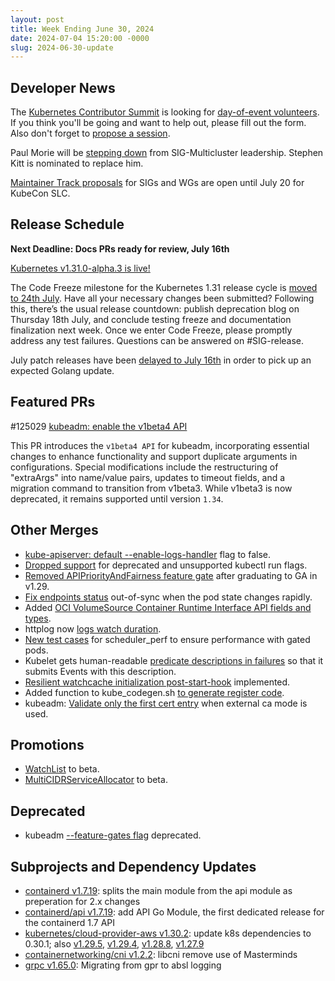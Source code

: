 ```yaml
---
layout: post
title: Week Ending June 30, 2024
date: 2024-07-04 15:20:00 -0000
slug: 2024-06-30-update
---
```


## Developer News

The [Kubernetes Contributor Summit](https://www.kubernetes.dev/events/2024/kcsna/) is looking for [day-of-event volunteers](https://forms.gle/YAFo8qJn4P3g7WQQ9).  If you think you'll be going and want to help out, please fill out the form.  Also don't forget to [propose a session](https://docs.google.com/forms/d/e/1FAIpQLSfqdvHnS4HVZQXdBmZHClgUbAodxEGH18t365qqdgtn0hhx-Q/viewform).

Paul Morie will be [stepping down](https://groups.google.com/a/kubernetes.io/g/dev/c/HRjOyF02hyA) from SIG-Multicluster leadership.  Stephen Kitt is nominated to replace him.

[Maintainer Track proposals](https://events.linuxfoundation.org/kubecon-cloudnativecon-north-america/program/project-opportunities/) for SIGs and WGs are open until July 20 for KubeCon SLC.

## Release Schedule

**Next Deadline: Docs PRs ready for review, July 16th**

[Kubernetes v1.31.0-alpha.3 is live!](https://groups.google.com/a/kubernetes.io/g/dev/c/vo1HBqnD3lQ/m/cEQPrZ0JAQAJ)

The Code Freeze milestone for the Kubernetes 1.31 release cycle is [moved to 24th July](https://groups.google.com/a/kubernetes.io/g/dev/c/m_p2IsuDm-Q/m/lqTPs6i2AAAJ). Have all your necessary changes been submitted? Following this, there’s the usual release countdown: publish deprecation blog on Thursday 18th July, and conclude testing freeze and documentation finalization next week. Once we enter Code Freeze, please promptly address any test failures. Questions can be answered on #SIG-release.

July patch releases have been [delayed to July 16th](https://groups.google.com/a/kubernetes.io/g/dev/c/MA8TtQL3O7A) in order to pick up an expected Golang update.

## Featured PRs

#125029 [kubeadm: enable the v1beta4 API](https://github.com/kubernetes/kubernetes/pull/125029)

This PR introduces the `v1beta4 API` for kubeadm, incorporating essential changes to enhance functionality and support duplicate arguments in configurations. Special modifications include the restructuring of "extraArgs" into name/value pairs, updates to timeout fields, and a migration command to transition from v1beta3. While v1beta3 is now deprecated, it remains supported until version `1.34`.

## Other Merges

* [kube-apiserver: default --enable-logs-handler](https://github.com/kubernetes/kubernetes/pull/125787) flag to false.
* [Dropped support](https://github.com/kubernetes/kubernetes/pull/125842) for deprecated and unsupported kubectl run flags.
* [Removed APIPriorityAndFairness feature gate](https://github.com/kubernetes/kubernetes/pull/125846) after graduating to GA in v1.29.
* [Fix endpoints status](https://github.com/kubernetes/kubernetes/pull/125675) out-of-sync when the pod state changes rapidly.
* Added [OCI VolumeSource Container Runtime Interface API fields and types](https://github.com/kubernetes/kubernetes/pull/125659).
* httplog now [logs watch duration](https://github.com/kubernetes/kubernetes/pull/125626).
* [New test cases](https://github.com/kubernetes/kubernetes/pull/125550) for scheduler_perf to ensure performance with gated pods.
* Kubelet gets human-readable [predicate descriptions in failures](https://github.com/kubernetes/kubernetes/pull/125498) so that it submits Events with this description.
* [Resilient watchcache initialization post-start-hook](https://github.com/kubernetes/kubernetes/pull/125483) implemented.
* Added function to kube_codegen.sh [to generate register code](https://github.com/kubernetes/kubernetes/pull/124946).
* kubeadm: [Validate only the first cert entry](https://github.com/kubernetes/kubernetes/pull/123102) when external ca mode is used.

## Promotions

* [WatchList](https://github.com/kubernetes/kubernetes/pull/125591) to beta.
* [MultiCIDRServiceAllocator](https://github.com/kubernetes/kubernetes/pull/125021) to beta.

## Deprecated

* kubeadm [--feature-gates flag](https://github.com/kubernetes/kubernetes/pull/125797) deprecated.

## Subprojects and Dependency Updates

* [containerd v1.7.19](https://github.com/containerd/containerd/releases/tag/v1.7.19): splits the main module from the api module as preperation for 2.x changes
* [containerd/api v1.7.19](https://github.com/containerd/containerd/releases/tag/api%2Fv1.7.19): add API Go Module, the first dedicated release for the containerd 1.7 API
* [kubernetes/cloud-provider-aws v1.30.2](https://github.com/kubernetes/cloud-provider-aws/releases/tag/v1.30.2): update k8s dependencies to 0.30.1; also [v1.29.5](https://github.com/kubernetes/cloud-provider-aws/releases/tag/v1.29.5), [v1.29.4](https://github.com/kubernetes/cloud-provider-aws/releases/tag/v1.29.4), [v1.28.8](https://github.com/kubernetes/cloud-provider-aws/releases/tag/v1.28.8), [v1.27.9](https://github.com/kubernetes/cloud-provider-aws/releases/tag/v1.27.9)
* [containernetworking/cni v1.2.2](https://github.com/containernetworking/cni/releases/tag/v1.2.2): libcni remove use of Masterminds
* [grpc v1.65.0](https://github.com/grpc/grpc/releases/tag/v1.65.0): Migrating from gpr to absl logging
